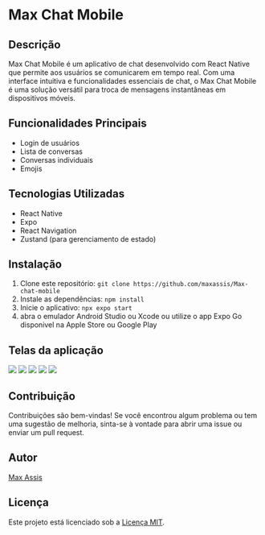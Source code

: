 # Max Chat Mobile

## Descrição

Max Chat Mobile é um aplicativo de chat desenvolvido com React Native que permite aos usuários se comunicarem em tempo real. Com uma interface intuitiva e funcionalidades essenciais de chat, o Max Chat Mobile é uma solução versátil para troca de mensagens instantâneas em dispositivos móveis.

## Funcionalidades Principais

- Login de usuários
- Lista de conversas
- Conversas individuais
- Emojis

## Tecnologias Utilizadas

- React Native
- Expo
- React Navigation
- Zustand (para gerenciamento de estado)

## Instalação

1. Clone este repositório: `git clone https://github.com/maxassis/Max-chat-mobile`
2. Instale as dependências: `npm install`
3. Inicie o aplicativo: `npx expo start`
4. abra o emulador Android Studio ou Xcode ou utilize o app Expo Go disponivel na Apple Store ou Google Play

## Telas da aplicação

![](https://images2.imgbox.com/70/8a/QDmE0FKt_o.png)
![](https://images2.imgbox.com/6e/f8/QllY15ue_o.png)
![](https://images2.imgbox.com/3e/b8/IIzVh6lx_o.png)
![](https://images2.imgbox.com/83/af/CIcMqoZq_o.png)
![](https://images2.imgbox.com/83/b1/xu9yLOSh_o.png)

## Contribuição

Contribuições são bem-vindas! Se você encontrou algum problema ou tem uma sugestão de melhoria, sinta-se à vontade para abrir uma issue ou enviar um pull request.

## Autor

[Max Assis](https://github.com/maxassis)

## Licença

Este projeto está licenciado sob a [Licença MIT](https://opensource.org/licenses/MIT).
